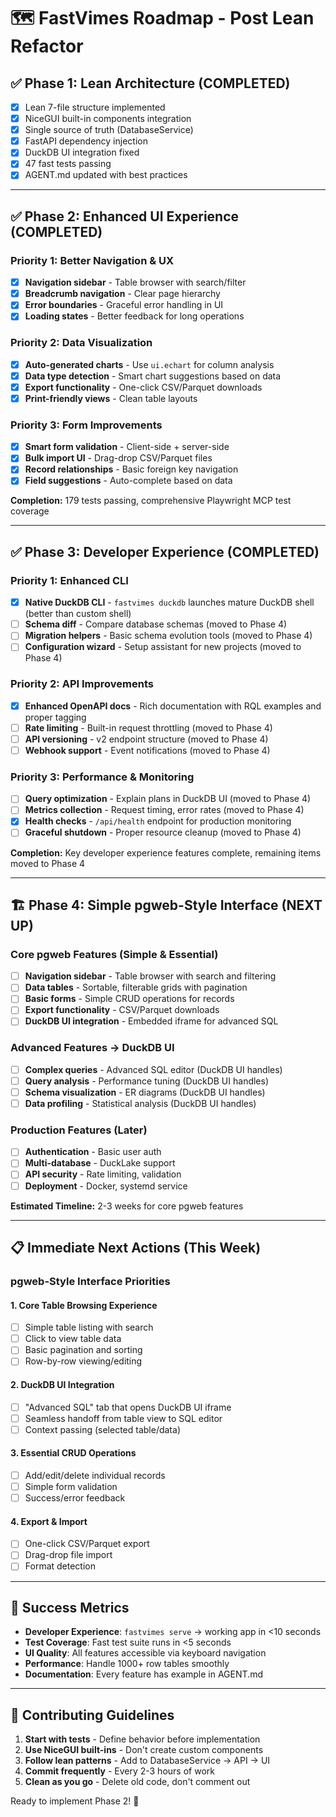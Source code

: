 # 🗺️ **FastVimes Roadmap - Post Lean Refactor**

## ✅ **Phase 1: Lean Architecture** (COMPLETED)
- [x] Lean 7-file structure implemented
- [x] NiceGUI built-in components integration
- [x] Single source of truth (DatabaseService)
- [x] FastAPI dependency injection
- [x] DuckDB UI integration fixed
- [x] 47 fast tests passing
- [x] AGENT.md updated with best practices

---

## ✅ **Phase 2: Enhanced UI Experience** (COMPLETED)

### **Priority 1: Better Navigation & UX**
- [x] **Navigation sidebar** - Table browser with search/filter
- [x] **Breadcrumb navigation** - Clear page hierarchy  
- [x] **Error boundaries** - Graceful error handling in UI
- [x] **Loading states** - Better feedback for long operations

### **Priority 2: Data Visualization**
- [x] **Auto-generated charts** - Use `ui.echart` for column analysis
- [x] **Data type detection** - Smart chart suggestions based on data
- [x] **Export functionality** - One-click CSV/Parquet downloads
- [x] **Print-friendly views** - Clean table layouts

### **Priority 3: Form Improvements**
- [x] **Smart form validation** - Client-side + server-side
- [x] **Bulk import UI** - Drag-drop CSV/Parquet files
- [x] **Record relationships** - Basic foreign key navigation
- [x] **Field suggestions** - Auto-complete based on data

**Completion:** 179 tests passing, comprehensive Playwright MCP test coverage

---

## ✅ **Phase 3: Developer Experience** (COMPLETED)

### **Priority 1: Enhanced CLI**
- [x] **Native DuckDB CLI** - `fastvimes duckdb` launches mature DuckDB shell (better than custom shell)
- [ ] **Schema diff** - Compare database schemas (moved to Phase 4)
- [ ] **Migration helpers** - Basic schema evolution tools (moved to Phase 4)
- [ ] **Configuration wizard** - Setup assistant for new projects (moved to Phase 4)

### **Priority 2: API Improvements**  
- [x] **Enhanced OpenAPI docs** - Rich documentation with RQL examples and proper tagging
- [ ] **Rate limiting** - Built-in request throttling (moved to Phase 4)
- [ ] **API versioning** - v2 endpoint structure (moved to Phase 4)
- [ ] **Webhook support** - Event notifications (moved to Phase 4)

### **Priority 3: Performance & Monitoring**
- [ ] **Query optimization** - Explain plans in DuckDB UI (moved to Phase 4)
- [ ] **Metrics collection** - Request timing, error rates (moved to Phase 4)
- [x] **Health checks** - `/api/health` endpoint for production monitoring
- [ ] **Graceful shutdown** - Proper resource cleanup (moved to Phase 4)

**Completion:** Key developer experience features complete, remaining items moved to Phase 4

---

## 🏗️ **Phase 4: Simple pgweb-Style Interface** (NEXT UP)

### **Core pgweb Features (Simple & Essential)**
- [ ] **Navigation sidebar** - Table browser with search and filtering
- [ ] **Data tables** - Sortable, filterable grids with pagination
- [ ] **Basic forms** - Simple CRUD operations for records
- [ ] **Export functionality** - CSV/Parquet downloads
- [ ] **DuckDB UI integration** - Embedded iframe for advanced SQL

### **Advanced Features → DuckDB UI**
- [ ] **Complex queries** - Advanced SQL editor (DuckDB UI handles)
- [ ] **Query analysis** - Performance tuning (DuckDB UI handles)
- [ ] **Schema visualization** - ER diagrams (DuckDB UI handles)
- [ ] **Data profiling** - Statistical analysis (DuckDB UI handles)

### **Production Features (Later)**
- [ ] **Authentication** - Basic user auth
- [ ] **Multi-database** - DuckLake support
- [ ] **API security** - Rate limiting, validation
- [ ] **Deployment** - Docker, systemd service

**Estimated Timeline:** 2-3 weeks for core pgweb features

---

## 📋 **Immediate Next Actions** (This Week)

### **pgweb-Style Interface Priorities**

#### **1. Core Table Browsing Experience**
- [ ] Simple table listing with search
- [ ] Click to view table data  
- [ ] Basic pagination and sorting
- [ ] Row-by-row viewing/editing

#### **2. DuckDB UI Integration**
- [ ] "Advanced SQL" tab that opens DuckDB UI iframe
- [ ] Seamless handoff from table view to SQL editor
- [ ] Context passing (selected table/data)

#### **3. Essential CRUD Operations**
- [ ] Add/edit/delete individual records
- [ ] Simple form validation
- [ ] Success/error feedback

#### **4. Export & Import**
- [ ] One-click CSV/Parquet export
- [ ] Drag-drop file import
- [ ] Format detection

---

## 🎯 **Success Metrics**

- **Developer Experience**: `fastvimes serve` → working app in <10 seconds
- **Test Coverage**: Fast test suite runs in <5 seconds
- **UI Quality**: All features accessible via keyboard navigation
- **Performance**: Handle 1000+ row tables smoothly
- **Documentation**: Every feature has example in AGENT.md

---

## 🤝 **Contributing Guidelines**

1. **Start with tests** - Define behavior before implementation
2. **Use NiceGUI built-ins** - Don't create custom components
3. **Follow lean patterns** - Add to DatabaseService → API → UI
4. **Commit frequently** - Every 2-3 hours of work
5. **Clean as you go** - Delete old code, don't comment out

Ready to implement Phase 2! 🚀
